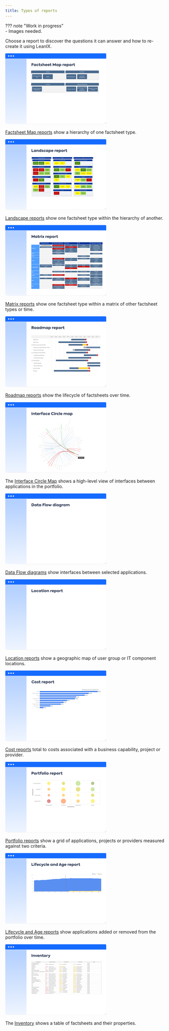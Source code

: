 ```yaml
---
title: Types of reports
---
```


??? note "Work in progress"  
    - Images needed. 

Choose a report to discover the questions it can answer and how to re-create it using LeanIX.

<!-- Grid with text alt -->
[![Factsheet Map reports](../assets/images/factsheet-map-thumbnail.png)][factsheet-map]

[Factsheet Map reports][factsheet-map] show a hierarchy of one factsheet type.

[![Landscape reports](../assets/images/landscape-thumbnail.png)][landscape]

[Landscape reports][landscape] show one factsheet type within the hierarchy of another. 

[![Matrix reports](../assets/images/matrix-thumbnail.png)][matrix]

[Matrix reports][matrix] show one factsheet type within a matrix of other factsheet types or time.

[![Roadmap reports](../assets/images/roadmap-thumbnail.png)][roadmap]

[Roadmap reports][roadmap] show the lifecycle of factsheets over time. 

[![Interface Circle Map report](../assets/images/interface-circle-map-thumbnail.png)][interface]

The [Interface Circle Map][interface] shows a high-level view of interfaces between applications in the portfolio.

[![Data Flow diagram](../assets/images/data-flow-thumbnail.png)][data-flow]

[Data Flow diagrams][data-flow] show interfaces between selected applications.

[![Location reports](../assets/images/location-thumbnail.png)][location]

[Location reports][location] show a geographic map of user group or IT component locations.

[![Cost reports](../assets/images/cost-thumbnail.png)][cost]

[Cost reports][cost] total to costs associated with a business capability, project or provider.

[![Portfolio reports](../assets/images/portfolio-thumbnail.png)][portfolio]

[Portfolio reports][portfolio] show a grid of applications, projects or providers measured against two criteria.

[![Lifecycle and Age reports](../assets/images/lifecycle-age-thumbnail.png)][lifecycle-age]

[Lifecycle and Age reports][lifecycle-age] show applications added or removed from the portfolio over time. 

[![Inventory](../assets/images/inventory-thumbnail.png)][inventory]

The [Inventory][inventory] shows a table of factsheets and their properties.

<!-- Grid of report images 
[![Factsheet Map reports](../assets/images/factsheet-map-thumbnail.png)][factsheet-map]
[![Landscape reports](../assets/images/landscape-thumbnail.png)][landscape]
[![Matrix reports](../assets/images/matrix-thumbnail.png)][matrix]
[![Roadmap reports](../assets/images/roadmap-thumbnail.png)][roadmap]
[![Interface Circle Map report](../assets/images/interface-circle-map-thumbnail.png)][interface]
[![Data Flow diagram](../assets/images/data-flow-thumbnail.png)][data-flow]
[![Location reports](../assets/images/location-thumbnail.png)][location]
[![Cost reports](../assets/images/cost-thumbnail.png)][cost]
[![Portfolio reports](../assets/images/portfolio-thumbnail.png)][portfolio]
[![Lifecycle and Age reports](../assets/images/lifecycle-age-thumbnail.png)][lifecycle-age]
[![Inventory reports](../assets/images/inventory-thumbnail.png)][inventory]
-->


<!-- leanix images
<a href="metrics/index.md" title="Portfolio report"><img src="https://www.leanix.net/hubfs/2019%20LX%20Website/General/Illu/bubblechart-8-Col-XL.svg" alt="Portfolio report" width="320"></a> 
<a href="landscape/index.md" title="Landscape report"><img src="https://www.leanix.net/hubfs/landscape-functionalfit-8-Col-XL.svg" alt="Landscape report" width="320"></a> 
<a href="interface/index.md" title="Interface Circle map report"><img src="https://www.leanix.net/hubfs/2019%20LX%20Website/General/Illu/ia-interface-circle-8-Col-XL.svg" alt="Landscape report" width="320"></a>
<a href="location/index.md" title="Location report"><img src="https://www.leanix.net/hubfs/2019%20LX%20Website/General/Illu/ia-countrymap-8-Col-XL.svg" alt="Location report"  width="320"></a>
<a href="interface/index.md" title="Data Flow diagram"><img src="https://www.leanix.net/hubfs/2019-LX-Website/Product/UC%20-%20IntArch/ia-information-flow-8-Col-XL.svg" alt="Landscape report" width="320"></a>
<a href="interface/index.md" title="Inventory report"><img src="https://www.leanix.net/hubfs/2019-LX-Website/Product/UC%20-%20IntArch/ia-customer-data-8-Col-XL.svg" alt="Landscape report" width="320"></a>
-->

<!-- links -->
[factsheet-map]: ../factsheet-map/ "Factsheet Map reports"
[landscape]: ../landscape/ "Landscape reports"
[matrix]: ../matrix/ "Matrix reports"
[roadmap]: ../roadmap/ "Roadmap reports"
[location]: ../location/ "Location reports"
[interface]: ../interface/interface-circle-map-report "Interface Circle Map report"
[data-flow]: ../interface/data-flow-diagram "Data Flow diagram"
[cost]: ../cost/ "Cost reports"
[lifecycle-age]: ../metrics/lifecycle-and-age-report "Lifecycle and Age reports"
[portfolio]: ../metrics/ "Portfolio reports"
[inventory]: ../inventory/ "Inventory"
